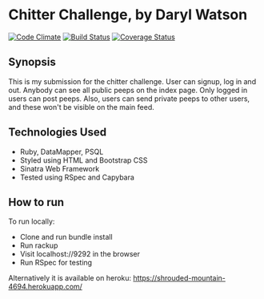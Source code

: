 Chitter Challenge, by Daryl Watson
=======================

[![Code Climate](https://codeclimate.com/github/dwatson62/chitter-challenge/badges/gpa.svg)](https://codeclimate.com/github/dwatson62/chitter-challenge) [![Build Status](https://travis-ci.org/dwatson62/chitter-challenge.svg?branch=master)](https://travis-ci.org/dwatson62/chitter-challenge) [![Coverage Status](https://coveralls.io/repos/dwatson62/chitter-challenge/badge.svg?branch=master&service=github)](https://coveralls.io/github/dwatson62/chitter-challenge?branch=master)

## Synopsis

This is my submission for the chitter challenge. User can signup, log in and out. Anybody can see all public peeps on the index page. Only logged in users can post peeps. Also, users can send private peeps to other users, and these won't be visible on the main feed.

## Technologies Used

- Ruby, DataMapper, PSQL
- Styled using HTML and Bootstrap CSS
- Sinatra Web Framework
- Tested using RSpec and Capybara

## How to run

To run locally:
  * Clone and run bundle install
  * Run rackup
  * Visit localhost://9292 in the browser
  * Run RSpec for testing

Alternatively it is available on heroku:
  https://shrouded-mountain-4694.herokuapp.com/
